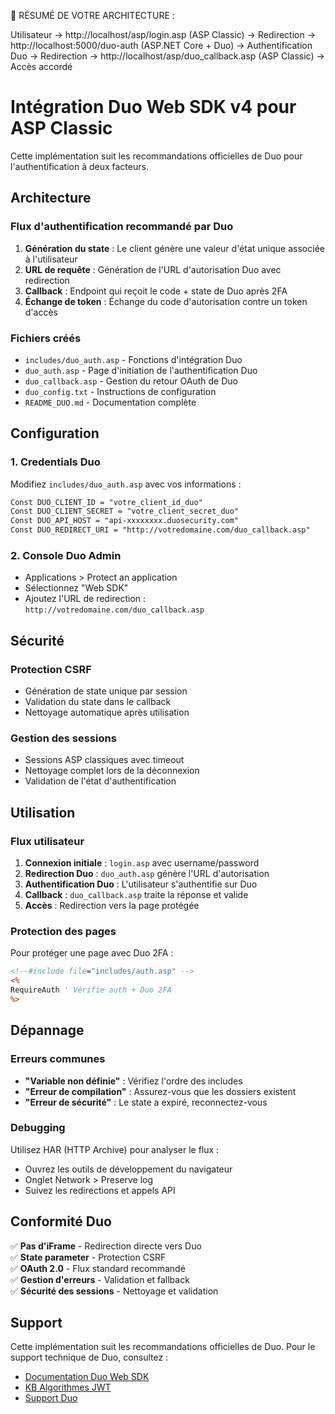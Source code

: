 🎯 RÉSUMÉ DE VOTRE ARCHITECTURE :

Utilisateur 
    → http://localhost/asp/login.asp (ASP Classic) 
    → Redirection → http://localhost:5000/duo-auth (ASP.NET Core + Duo)
    → Authentification Duo 
    → Redirection → http://localhost/asp/duo_callback.asp (ASP Classic)
    → Accès accordé

# Intégration Duo Web SDK v4 pour ASP Classic

Cette implémentation suit les recommandations officielles de Duo pour l'authentification à deux facteurs.

## Architecture

### Flux d'authentification recommandé par Duo

1. **Génération du state** : Le client génère une valeur d'état unique associée à l'utilisateur
2. **URL de requête** : Génération de l'URL d'autorisation Duo avec redirection
3. **Callback** : Endpoint qui reçoit le code + state de Duo après 2FA
4. **Échange de token** : Échange du code d'autorisation contre un token d'accès

### Fichiers créés

- `includes/duo_auth.asp` - Fonctions d'intégration Duo
- `duo_auth.asp` - Page d'initiation de l'authentification Duo
- `duo_callback.asp` - Gestion du retour OAuth de Duo
- `duo_config.txt` - Instructions de configuration
- `README_DUO.md` - Documentation complète

## Configuration

### 1. Credentials Duo

Modifiez `includes/duo_auth.asp` avec vos informations :

```asp
Const DUO_CLIENT_ID = "votre_client_id_duo"
Const DUO_CLIENT_SECRET = "votre_client_secret_duo"
Const DUO_API_HOST = "api-xxxxxxxx.duosecurity.com"
Const DUO_REDIRECT_URI = "http://votredomaine.com/duo_callback.asp"
```

### 2. Console Duo Admin

- Applications > Protect an application
- Sélectionnez "Web SDK"
- Ajoutez l'URL de redirection : `http://votredomaine.com/duo_callback.asp`

## Sécurité

### Protection CSRF
- Génération de state unique par session
- Validation du state dans le callback
- Nettoyage automatique après utilisation

### Gestion des sessions
- Sessions ASP classiques avec timeout
- Nettoyage complet lors de la déconnexion
- Validation de l'état d'authentification

## Utilisation

### Flux utilisateur

1. **Connexion initiale** : `login.asp` avec username/password
2. **Redirection Duo** : `duo_auth.asp` génère l'URL d'autorisation
3. **Authentification Duo** : L'utilisateur s'authentifie sur Duo
4. **Callback** : `duo_callback.asp` traite la réponse et valide
5. **Accès** : Redirection vers la page protégée

### Protection des pages

Pour protéger une page avec Duo 2FA :

```asp
<!--#include file="includes/auth.asp" -->
<%
RequireAuth ' Vérifie auth + Duo 2FA
%>
```

## Dépannage

### Erreurs communes

- **"Variable non définie"** : Vérifiez l'ordre des includes
- **"Erreur de compilation"** : Assurez-vous que les dossiers existent
- **"Erreur de sécurité"** : Le state a expiré, reconnectez-vous

### Debugging

Utilisez HAR (HTTP Archive) pour analyser le flux :
- Ouvrez les outils de développement du navigateur
- Onglet Network > Preserve log
- Suivez les redirections et appels API

## Conformité Duo

✅ **Pas d'iFrame** - Redirection directe vers Duo  
✅ **State parameter** - Protection CSRF  
✅ **OAuth 2.0** - Flux standard recommandé  
✅ **Gestion d'erreurs** - Validation et fallback  
✅ **Sécurité des sessions** - Nettoyage et validation  

## Support

Cette implémentation suit les recommandations officielles de Duo. Pour le support technique de Duo, consultez :
- [Documentation Duo Web SDK](https://duo.com/docs/duoweb)
- [KB Algorithmes JWT](https://help.duo.com/s/article/6830)
- [Support Duo](https://help.duo.com/) 